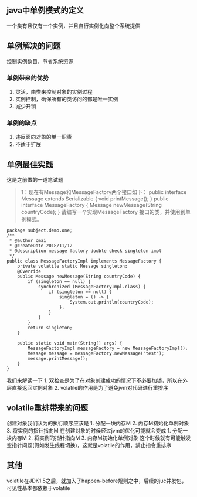 ## java中单例模式的定义
一个类有且仅有一个实例，并且自行实例化向整个系统提供
## 单例解决的问题
控制实例数目，节省系统资源
### 单例带来的优势
1. 灵活，由类来控制对象的实例过程
2. 实例控制，确保所有的类访问的都是唯一实例
3. 减少开销
### 单例的缺点
1. 违反面向对象的单一职责
2. 不适于扩展
## 单例最佳实践
这是之前做的一道笔试题
> 1：现在有Message和MessageFactory两个接口如下：
  public interface Message extends Serializable {
       void printMessage();
  }
  public interface MessageFactory {
      Message newMessage(String countryCode);
  }
  请编写一个实现MessageFactory 接口的类，并使用到单例模式。
  
```code
package subject.demo.one;
/**
 * @author cmai
 * @createDate 2018/11/12
 * @description message factory double check singleton impl
 */
public class MessageFactoryImpl implements MessageFactory {
    private volatile static Message singleton;
    @Override
    public Message newMessage(String countryCode) {
        if (singleton == null) {
            synchronized (MessageFactoryImpl.class) {
                if (singleton == null) {
                    singleton = () -> {
                        System.out.println(countryCode);
                    };
                }
            }
        }
        return singleton;
    }

    public static void main(String[] args) {
        MessageFactoryImpl messageFactory = new MessageFactoryImpl();
        Message message = messageFactory.newMessage("test");
        message.printMessage();
    }
}
```
我们来解读一下
    1. 双检查是为了在对象创建成功的情况下不必要加锁，所以在外层直接返回实例对象
    2. volatile的作用是为了避免jvm对代码进行重排序
## volatile重排带来的问题
创建对象我们认为的执行顺序应该是
    1. 分配一块内存M
    2. 内存M初始化单例对象
    3. 将实例的指针指向M 
在创建对象的时候经过jvm的优化可能就会变成
    1. 分配一块内存M
    2. 将实例的指针指向M
    3. 内存M初始化单例对象
这个时候就有可能触发空指针问题(假如发生线程切换)，这就是volatile的作用，禁止指令重排序
## 其他
volatile在JDK1.5之后，就加入了happen-before规则之中，后续的juc并发包，可见性基本都依赖于volatile
